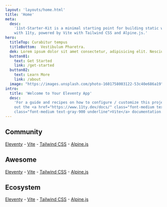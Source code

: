 ```yaml
---
layout: 'layouts/home.html'
title: 'Home'
meta:
  desc:
    '11st-Starter-Kit is a minimal starting point for building static websites
    with 11ty, powered by Vite with Tailwind CSS and Alpine.js.'
hero:
  titleTop: Curabitur tempus
  titleBottom:  Vestibulum Pharetra.
  dek: Lorem ipsum dolor sit amet consectetur, adipisicing elit. Nesciunt illo tenetur fuga ducimus numquam ea!
  button01:
    text: Get Started
    link: /get-started
  button02:
    text: Learn More
    link: /about
  image: "https://images.unsplash.com/photo-1601758003122-53c40e686a19"
intro:
  title: 'Welcome to Your Eleventy App'
  desc:
    'For a guide and recipes on how to configure / customize this project, check
    out the <a href="https://www.11ty.dev/docs/" class="font-medium text-gray-900 underline">Eleventy</a> and <a href="https://vitejs.dev/"
    class="font-medium text-gray-900 underline">Vite</a> documentation.'
---
```


## Community

[Eleventy](https://www.11ty.dev/news/discord/) -
[Vite](https://chat.vitejs.dev/) - [Tailwind
CSS](https://tailwindcss.com/discord) - [Alpine.js](https://discord.gg/CGmj5nq)

## Awesome

[Eleventy](https://github.com/scottishstoater/awesome-eleventy) -
[Vite](https://github.com/vitejs/awesome-vite) - [Tailwind
CSS](https://github.com/aniftyco/awesome-tailwindcss) -
[Alpine.js](https://github.com/alpine-collective/awesome)

## Ecosystem

[Eleventy](https://www.11ty.dev/) - [Vite](https://vitejs.dev/) -
[Tailwind CSS](https://tailwindcss.com/) - [Alpine.js](https://github.com/alpinejs/alpine/)
